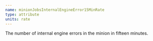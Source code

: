 ```yaml
---
name: minionJobsInternalEngineError15MinRate
type: attribute
units: rate
---
```


The number of internal engine errors in the minion in fifteen minutes.